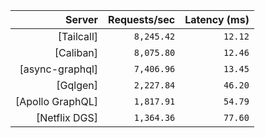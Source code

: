 <!-- PERFORMANCE_RESULTS_START -->

| Server | Requests/sec | Latency (ms) |
|--------:|--------------:|--------------:|
| [Tailcall] | `8,245.42` | `12.12` |
| [Caliban] | `8,075.80` | `12.46` |
| [async-graphql] | `7,406.96` | `13.45` |
| [Gqlgen] | `2,227.84` | `46.20` |
| [Apollo GraphQL] | `1,817.91` | `54.79` |
| [Netflix DGS] | `1,364.36` | `77.60` |

<!-- PERFORMANCE_RESULTS_END -->
